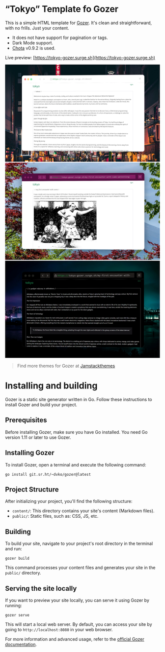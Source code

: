 # “Tokyo” Template fo Gozer
This is a simple HTML template for [Gozer](https://github.com/dannyvankooten/gozer). It's clean and straightforward, with no frills. Just your content.


* It does not have support for pagination or tags.
* Dark Mode support.
* [Chota](https://github.com/jenil/chota) v0.9.2 is used.

Live preview: [https://tokyo-gozer.surge.sh](https://tokyo-gozer.surge.sh)

![Light](https://raw.githubusercontent.com/htejera/tokyo-gozer/main/screenshot1.webp)
![Post](https://raw.githubusercontent.com/htejera/tokyo-gozer/main/screenshot2.webp)
![Dark](https://raw.githubusercontent.com/htejera/tokyo-gozer/main/screenshot3.webp)

> Find more themes for Gozer at [Jamstackthemes](https://jamstackthemes.dev/#ssg=gozer)


# Installing and building

Gozer is a static site generator written in Go. Follow these instructions to install Gozer and build your project.

## Prerequisites

Before installing Gozer, make sure you have Go installed. You need Go version 1.11 or later to use Gozer.

## Installing Gozer

To install Gozer, open a terminal and execute the following command:

```
go install git.sr.ht/~dvko/gozer@latest
```

## Project Structure

After initializing your project, you'll find the following structure:

- `content/`: This directory contains your site's content (Markdown files).
- `public/`: Static files, such as: CSS, JS, etc.

## Building

To build your site, navigate to your project's root directory in the terminal and run:

```
gozer build
```

This command processes your content files and generates your site in the `public/` directory.

## Serving the site locally

If you want to preview your site locally, you can serve it using Gozer by running:

```
gozer serve
```

This will start a local web server. By default, you can access your site by going to `http://localhost:8080` in your web browser.

For more information and advanced usage, refer to the [official Gozer documentation](https://github.com/dannyvankooten/gozer).

